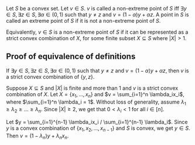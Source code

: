 Let $S$ be a convex set.
Let $v \in S$. $v$ is called a non-extreme point of $S$ iff
$\exists y \in S, \exists z \in S, \exists \alpha \in (0, 1)$
such that $y \neq z$ and $v = (1-\alpha)y + \alpha z$.
A point in $S$ is called an extreme point of $S$ if it is not a non-extreme point of $S$.

Equivalently, $v \in S$ is a non-extreme point of $S$ if it can be represented as
a strict convex combination of $X$, for some finite subset $X \subseteq S$ where $|X| > 1$.

## Proof of equivalence of definitions

If $\exists y \in S, \exists z \in S, \exists \alpha \in (0, 1)$
such that $y \neq z$ and $v = (1-\alpha)y + \alpha z$,
then $v$ is a strict convex combination of $\{y, z\}$.

Suppose $X \subseteq S$ and $|X|$ is finite and more than 1
and $v$ is a strict convex combination of $X$.
Let $X = \{x_1, \ldots, x_n\}$ and $v = \sum_{i=1}^n \lambda_ix_i$,
where $\sum_{i=1}^n \lambda_i = 1$.
Without loss of generality, assume $\lambda_1 \ge \lambda_2 \ge \ldots \ge \lambda_n$.
Since $|X| \ge 2$, we get that $0 < \lambda_i < 1$ for all $i \in [n]$.

Let $y = \sum_{i=1}^{n-1} \lambda_ix_i / \sum_{i=1}^{n-1} \lambda_i$.
Since $y$ is a convex combination of $\{x_1, x_2, \ldots, x_{n-1}\}$
and $S$ is convex, we get $y \in S$. Then $v = (1 - \lambda_n)y + \lambda_nx_n$.
